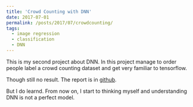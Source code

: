 ```yaml
---
title: 'Crowd Counting with DNN'
date: 2017-07-01
permalink: /posts/2017/07/crowdcounting/
tags:
  - image regression
  - classification
  - DNN
---
```


This is my second project about DNN. In this project manage to order people label a crowd counting dataset and get very familiar to tensorflow.

Though still no result. The report is in [github](https://github.com/Jarrome/crowdcounting2017).

But I do learnd. From now on, I start to thinking myself and understanding DNN is not a perfect model.
